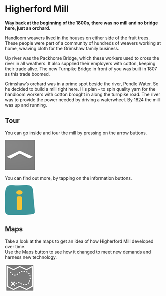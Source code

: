 # Higherford Mill

**Way back at the beginning of the 1800s, there was no mill and no bridge here, just an orchard.**  

Handloom weavers lived in the houses on either side of the fruit trees. These people were part of a community of hundreds of weavers working at home, weaving cloth for the Grimshaw family business.  

Up river was the Packhorse Bridge, which these workers used to cross the river in all weathers. It also supplied their employers with cotton, keeping their trade alive. The new Turnpike Bridge in front of you was built in 1807 as this trade boomed.  

Grimshaw’s orchard was in a prime spot beside the river, Pendle Water. So he decided to build a mill right here. His plan - to spin quality yarn for the handloom workers with cotton brought in along the turnpike road. The river was to provide the power needed by driving a waterwheel. By 1824 the mill was up and running.  

## Tour
You can go inside and tour the mill by pressing on the arrow buttons.  

![arrows](./nav_arrow.png) 

You can find out more, by tapping on the information buttons.

![things](./things.png)


## Maps
Take a look at the maps to get an idea of how Higherford Mill developed over time.  
Use the Maps button to see how it changed to meet new demands and harness new technology. 

![maps](./map_white_grey_bck.png) 